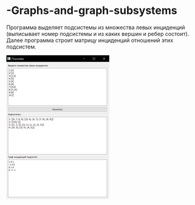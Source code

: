 # -Graphs-and-graph-subsystems

Программа выделяет подсистемы из множества левых инциденций (выписывает номер подсистемы и из каких вершин и ребер состоит).  
Далее программа строит матрицу инциденций отношений этих подсистем.  

![Пример работы](test.png)

